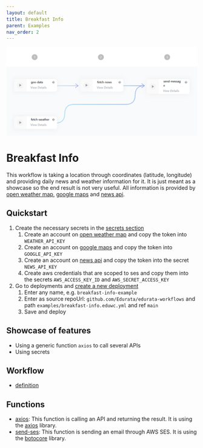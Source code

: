```yaml
---
layout: default
title: Breakfast Info
parent: Examples
nav_order: 2
---
```


![Alt Text](../../assets/breakfast-info.png)

# Breakfast Info

This workflow is taking a location through coordinates (latitude, longitude) and providing daily news and weather information for it. It is just meant as a showcase so the end result is not very useful. All information is provided by [open weather map](https://openweathermap.org/api), [google maps](https://developers.google.com/maps/documentation) and [news api](https://newsapi.org/).

## Quickstart

1. Create the necessary secrets in the [secrets section](https://edurata.com/global/secrets)
   1. Create an account on [open weather map](https://openweathermap.org/api) and copy the token into `WEATHER_API_KEY`
   2. Create an account on [google maps](https://developers.google.com/maps/documentation) and copy the token into `GOOGLE_API_KEY`
   3. Create an account on [news api](https://newsapi.org/) and copy the token into the secret `NEWS_API_KEY`
   4. Create aws credentials that are scoped to ses and copy them into the secrets `AWS_ACCESS_KEY_ID` and `AWS_SECRET_ACCESS_KEY`
1. Go to deployments and [create a new deployment](https://edurata.com/deployments)
   1. Enter any name, e.g. `breakfast-info-example`
   2. Enter as source repoUrl: `github.com/Edurata/edurata-workflows` and path `examples/breakfast-info.eduwc.yml` and ref `main`
   3. Save and deploy

## Showcase of features

- Using a generic function `axios` to call several APIs
- Using secrets

## Workflow

- [definition](https://github.com/Edurata/edurata-workflows/blob/main/examples/breakfast-info.eduwc.yaml)

## Functions

- [axios](https://github.com/Edurata/edurata-functions/blob/main/general/axios): This function is calling an API and returning the result. It is using the [axios](https://www.npmjs.com/package/axios) library.
- [send-ses](https://github.com/Edurata/edurata-functions/blob/main/etl/load/send-ses): This function is sending an email through AWS SES. It is using the [botocore](https://pypi.org/project/botocore/) library.
